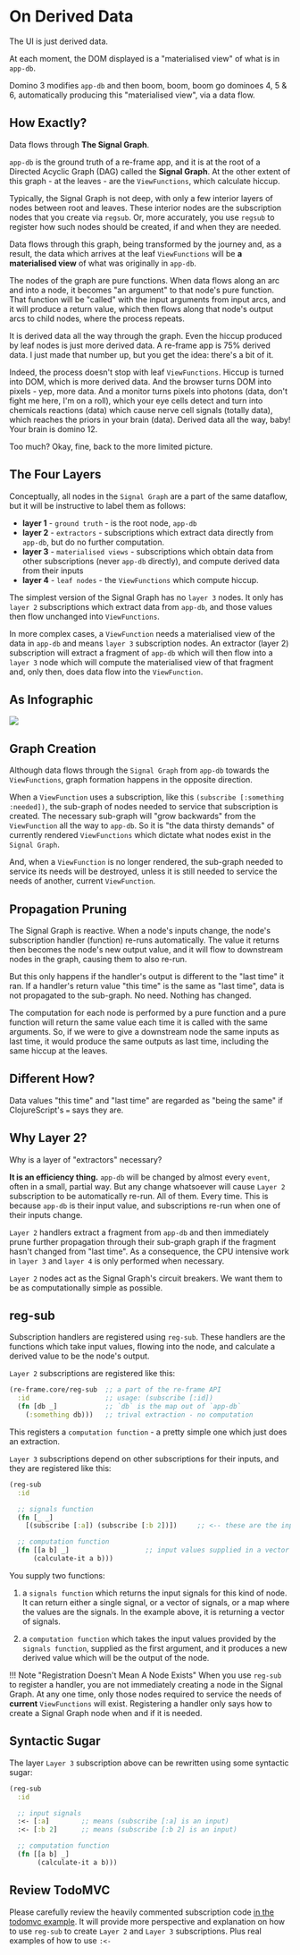 # On Derived Data

The UI is just derived data. 

At each moment, the DOM displayed is a "materialised view" of what is in `app-db`. 

Domino 3 modifies `app-db` and then boom, boom, boom go dominoes 4, 5 & 6, automatically producing this "materialised view", via a data flow. 

## How Exactly?

Data flows through **The Signal Graph**.

`app-db` is the ground truth of a re-frame app,
and it is at the root of a Directed Acyclic Graph (DAG) called the **Signal Graph**.  At the other extent of this graph - at the leaves -
are the `ViewFunctions`, which calculate hiccup.

Typically, the Signal Graph is not deep, with only a few interior layers of nodes
between root and leaves. These interior nodes are the subscription nodes 
that you create via `regsub`. Or, more accurately, you use `regsub` to register 
how such nodes should be created, if and when they are needed.

Data flows through this graph, being transformed by the journey and, as a result, the data which 
arrives at the leaf `ViewFunctions` will be **a materialised view** of what was originally in `app-db`. 

The nodes of the graph are pure functions. When data flows along an arc and into a node, 
it becomes "an argument" to that node's pure function. That function will be "called" with 
the input arguments from input arcs, and it will produce a return value, which then flows along 
that node's output arcs to child nodes, where the process repeats.

It is derived data all the way through the graph. Even the hiccup produced by leaf nodes is 
just more derived data. A re-frame app is 75% derived data. I just made that number up, 
but you get the idea: there's a bit of it. 

Indeed, the process doesn't stop with leaf `ViewFunctions`. Hiccup is turned into DOM, which is more derived data. 
And the browser turns DOM into pixels - yep, more data.
And a monitor turns pixels into photons (data, don't fight me here, I'm on a roll), 
which your eye cells detect and turn into chemicals reactions (data) which cause nerve cell signals (totally data),
which reaches the priors in your brain (data). Derived data all the way, baby!  Your brain is domino 12. 

Too much? Okay, fine, back to the more limited picture.

## The Four Layers

Conceptually, all nodes in the `Signal Graph` are a part of the same dataflow, but it will
be instructive to label them as follows:

   - **layer 1** - `ground truth` - is the root node, `app-db`
   - **layer 2** - `extractors` - subscriptions which extract data directly from `app-db`, but do no further computation.
   - **layer 3** - `materialised views` - subscriptions which obtain data from other subscriptions (never `app-db` directly), and compute derived data from their inputs
   - **layer 4** - `leaf nodes` - the `ViewFunctions` which compute hiccup.


The simplest version of the Signal Graph has no `layer 3` nodes.
It only has `layer 2` subscriptions which extract data from `app-db`, and those values 
then flow unchanged into `ViewFunctions`.

In more complex cases, a `ViewFunction` needs a materialised view 
of the data in `app-db` and means `layer 3` subscription nodes. 
An extractor (layer 2) subscription will extract a fragment of `app-db` 
which will then flow into a `layer 3` node which will compute 
the materialised view of that fragment and, only then,
does data flow into the  `ViewFunction`. 


## As Infographic

<img src="../images/subscriptions.png?raw=true">

## Graph Creation

Although data flows through the `Signal Graph` from `app-db` towards the 
`ViewFunctions`, graph formation happens in the opposite direction.

When a `ViewFunction` uses a subscription, like this `(subscribe [:something :needed])`, 
the sub-graph of nodes needed to service
that subscription is created. The necessary sub-graph will "grow backwards" from the `ViewFunction` 
all the way to `app-db`. So it is "the data thirsty demands" of currently rendered
`ViewFunctions` which dictate what nodes exist in the `Signal Graph`. 

And, when a `ViewFunction` is no longer rendered, the sub-graph needed to service 
its needs will be destroyed, unless it is still needed to 
service the needs of another, current `ViewFunction`.

## Propagation Pruning 

The Signal Graph is reactive. When a node's inputs change, the node's subscription handler (function)
re-runs automatically. The value it returns then becomes the node's new output value, and it will 
flow to downstream nodes in the graph, causing them to also re-run. 

But this only happens if the handler's output is different to the "last time" it ran.
If a handler's return value "this time" is 
the same as "last time", data is not propagated to the sub-graph. No need. Nothing has changed. 

The computation for each node is performed by a pure function and a pure function will return 
the same value each time it is called with the same arguments. So, if we were to give a downstream node
the same inputs as last time, it would produce the same outputs as last time, including the same hiccup at the leaves.

## Different How?

Data values "this time" and "last time" are regarded as "being the same" if ClojureScript's `=` says they are.


## Why Layer 2?

Why is a layer of "extractors" necessary? 

**It is an efficiency thing.** `app-db` will be changed by almost every `event`, often in a small, 
partial way. But any change whatsoever will cause `Layer 2` subscription to be automatically re-run.
All of them. Every time. This is because `app-db` is their input value, and subscriptions re-run when 
one of their inputs change. 

`Layer 2` handlers extract a fragment from `app-db` and then immediately prune
further propagation through their sub-graph graph if the fragment hasn't changed from "last time". As a consequence, 
the CPU intensive work in `layer 3` and `layer 4` is only performed when necessary.

`Layer 2` nodes act as the Signal Graph's circuit breakers. We want them to be as computationally simple as possible.

## reg-sub 

Subscription handlers are registered using `reg-sub`. These handlers are the functions which take 
input values, flowing into the node, and calculate a derived value to be the node's output.


`Layer 2` subscriptions are registered like this:
```clj
(re-frame.core/reg-sub  ;; a part of the re-frame API
  :id                   ;; usage: (subscribe [:id])
  (fn [db _]            ;; `db` is the map out of `app-db`
    (:something db)))   ;; trival extraction - no computation
```

This registers a `computation function` - a pretty simple one which just does an extraction.

`Layer 3` subscriptions depend on other subscriptions for their inputs, and they are registered like this:
```clj
(reg-sub 
  :id

  ;; signals function
  (fn [_ _]
    [(subscribe [:a]) (subscribe [:b 2])])     ;; <-- these are the inputs

  ;; computation function
  (fn [[a b] _]                   ;; input values supplied in a vector
      (calculate-it a b)))
```
You supply two functions: 

1. a `signals function` which returns the input signals for this kind of node. It 
   can return either a single signal, or a vector of signals, or a map where the 
   values are the signals. In the example above, it is returning a vector of signals.

2. a `computation function` which takes 
  the input values provided by the `signals function`, supplied as the first argument,
  and it produces a new derived value which will be the output of the node. 


!!! Note "Registration Doesn't Mean A Node Exists"
    When you use `reg-sub` to register a handler, you are not immediately 
    creating a node in the Signal Graph. 
    At any one time, only those nodes required to service the needs of **current** `ViewFunctions` will exist. 
    Registering a handler only says how to create a Signal Graph node when and if it is needed.

## Syntactic Sugar

The layer `Layer 3` subscription above can be rewritten using some syntactic sugar:
```clj
(reg-sub 
  :id

  ;; input signals 
  :<- [:a]        ;; means (subscribe [:a] is an input)
  :<- [:b 2]      ;; means (subscribe [:b 2] is an input)

  ;; computation function
  (fn [[a b] _]
       (calculate-it a b)))
```

## Review TodoMVC

Please carefully review the heavily commented subscription code
[in the todomvc example](https://github.com/day8/re-frame/blob/master/examples/todomvc/src/todomvc/subs.cljs). 
It will provide more perspective and explanation on how to use `reg-sub` to create `Layer 2` and `Layer 3` subscriptions. Plus real examples of how to use `:<-`

